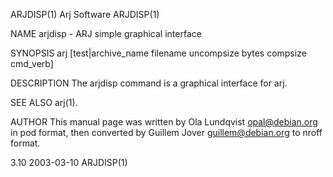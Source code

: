 ARJDISP(1)                                                         Arj Software                                                         ARJDISP(1)

NAME
       arjdisp - ARJ simple graphical interface

SYNOPSIS
       arj [test|archive_name filename uncompsize bytes compsize cmd_verb]

DESCRIPTION
       The arjdisp command is a graphical interface for arj.

SEE ALSO
       arj(1).

AUTHOR
       This  manual  page  was  written  by Ola Lundqvist <opal@debian.org> in pod format, then converted by Guillem Jover <guillem@debian.org> to
       nroff format.

3.10                                                                2003-03-10                                                          ARJDISP(1)

